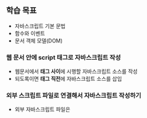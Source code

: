 ## 학습 목표
+ 자바스크립트 기본 문법
+ 함수와 이벤트
+ 문서 객체 모델(DOM)

### 웹 문서 안에 script 태그로 자바스크립트 작성

+ 웹문서에서 **<script>와 </script> 태그 사이**에 시행할 자바스크립트 소스를 작성
+ 되도록이면 **</body> 태그 직전**에 자바스크립트 소스를 삽입

### 외부 스크립트 파일로 연결해서 자바스크립트 작성하기

+ 외부 자바스크립트 파일은 <script> 태그 없이 자바스크립트 소스만 작성하고 확장자는 *.js 파일로 저장
+ <script> 태그의 src속성을 이용해서 자바스크립트 연결

### 외부 스크립트 사용하기

```
<body>
<script src="js/change-color.js(외부 스크립트 파일 경로)">.</script>
</body>
```

### 확인창 출력하기

```
var reply = confirm("정말 배경 이미지를 바꾸시겠습니까?")
```
-> ***확인창은 확인과 취소 버튼이 있다***

### 프롬포트 창에서 입력받기

```
var name = prompt("이름을 입력하세요.);
```

### 콘솔 창에 출력하는 console.log()문

+ console.log()문은 괄호 안의 내용을 콘솔 창에 표시한다

## 정리

+ 이번 학습한 내용들은 오늘 팀프로젝트 페이지를 구현하면서 알게 된 것이 많았다.
  + 내부 자바스크립트 작성하기
  + onclick 이벤트 문
  + 알림창을 출력하는 alert문

+ chapter13에서는 실습을 통해 javascript 파일 생성 후, html 파일에 연결하는 방법을 알게 되었다.
  
